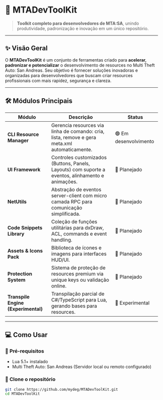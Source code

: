 # 🚀 MTADevToolKit

> **Toolkit completo para desenvolvedores de MTA:SA**, unindo produtividade, padronização e inovação em um único repositório.

---

## ✨ **Visão Geral**

O **MTADevToolKit** é um conjunto de ferramentas criado para **acelerar, padronizar e potencializar** o desenvolvimento de resources no Multi Theft Auto: San Andreas. Seu objetivo é fornecer soluções inovadoras e organizadas para desenvolvedores que buscam criar resources profissionais com mais rapidez, segurança e clareza.

---

## 🛠️ **Módulos Principais**

| Módulo | Descrição | Status |
|--------|-----------|--------|
| **CLI Resource Manager** | Gerencia resources via linha de comando: cria, lista, remove e gera meta.xml automaticamente. | 🟢 Em desenvolvimento |
| **UI Framework** | Controles customizados (Buttons, Panels, Layouts) com suporte a eventos, alinhamento e animações. | 🔵 Planejado |
| **NetUtils** | Abstração de eventos server-client com micro camada RPC para comunicação simplificada. | 🔵 Planejado |
| **Code Snippets Library** | Coleção de funções utilitárias para dxDraw, ACL, commands e event handling. | 🔵 Planejado |
| **Assets & Icons Pack** | Biblioteca de ícones e imagens para interfaces HUD/UI. | 🔵 Planejado |
| **Protection System** | Sistema de proteção de resources premium via unique keys ou validação online. | 🔵 Planejado |
| **Transpile Engine (Experimental)** | Transpilação parcial de C#/TypeScript para Lua, gerando bases para resources. | 🔴 Experimental |

---

## 💻 **Como Usar**

### 📌 **Pré-requisitos**

- Lua 5.1+ instalado
- Multi Theft Auto: San Andreas (Servidor local ou remoto configurado)

### 🔧 **Clone o repositório**

```bash
git clone https://github.com/mydeg/MTADevToolKit.git
cd MTADevToolKit

```
